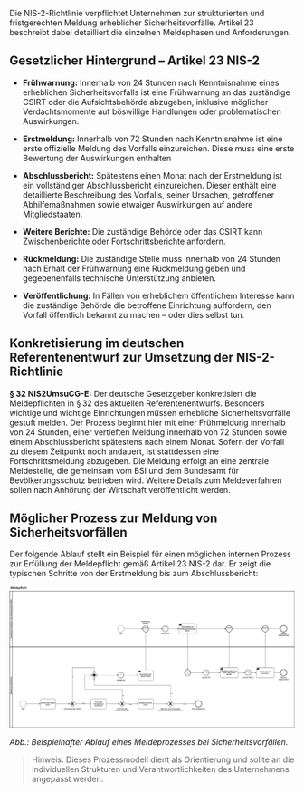 Die NIS-2-Richtlinie verpflichtet Unternehmen zur strukturierten und fristgerechten Meldung erheblicher Sicherheitsvorfälle. Artikel 23 beschreibt dabei detailliert die einzelnen Meldephasen und Anforderungen.


## Gesetzlicher Hintergrund – Artikel 23 NIS-2

- **Frühwarnung:** Innerhalb von 24 Stunden nach Kenntnisnahme eines erheblichen Sicherheitsvorfalls ist eine Frühwarnung an das zuständige CSIRT oder die Aufsichtsbehörde abzugeben, inklusive möglicher Verdachtsmomente auf böswillige Handlungen oder problematischen Auswirkungen.

- **Erstmeldung:** Innerhalb von 72 Stunden nach Kenntnisnahme ist eine erste offizielle Meldung des Vorfalls einzureichen. Diese muss eine erste Bewertung der Auswirkungen enthalten

- **Abschlussbericht:** Spätestens einen Monat nach der Erstmeldung ist ein vollständiger Abschlussbericht einzureichen. Dieser enthält eine detaillierte Beschreibung des Vorfalls, seiner Ursachen, getroffener Abhilfemaßnahmen sowie etwaiger Auswirkungen auf andere Mitgliedstaaten.

- **Weitere Berichte:** Die zuständige Behörde oder das CSIRT kann Zwischenberichte oder Fortschrittsberichte anfordern.

- **Rückmeldung:** Die zuständige Stelle muss innerhalb von 24 Stunden nach Erhalt der Frühwarnung eine Rückmeldung geben und gegebenenfalls technische Unterstützung anbieten.

- **Veröffentlichung:** In Fällen von erheblichem öffentlichem Interesse kann die zuständige Behörde die betroffene Einrichtung auffordern, den Vorfall öffentlich bekannt zu machen – oder dies selbst tun.

## Konkretisierung im deutschen Referentenentwurf zur Umsetzung der NIS-2-Richtlinie 
**§ 32 NIS2UmsuCG-E:**
Der deutsche Gesetzgeber konkretisiert die Meldepflichten in § 32 des aktuellen Referentenentwurfs. Besonders wichtige und wichtige Einrichtungen müssen erhebliche Sicherheitsvorfälle gestuft melden. Der Prozess beginnt hier mit einer Frühmeldung innerhalb von 24 Stunden, einer vertieften Meldung innerhalb von 72 Stunden sowie einem Abschlussbericht spätestens nach einem Monat. Sofern der Vorfall zu diesem Zeitpunkt noch andauert, ist stattdessen eine Fortschrittsmeldung abzugeben. Die Meldung erfolgt an eine zentrale Meldestelle, die gemeinsam vom BSI und dem Bundesamt für Bevölkerungsschutz betrieben wird. Weitere Details zum Meldeverfahren sollen nach Anhörung der Wirtschaft veröffentlicht werden.

## Möglicher Prozess zur Meldung von Sicherheitsvorfällen

Der folgende Ablauf stellt ein Beispiel für einen möglichen internen Prozess zur Erfüllung der Meldepflicht gemäß Artikel 23 NIS-2 dar. Er zeigt die typischen Schritte von der Erstmeldung bis zum Abschlussbericht:

![Prozessmodell zur Meldung von Sicherheitsvorfällen](media/Meldepflicht.drawio.png)

*Abb.: Beispielhafter Ablauf eines Meldeprozesses bei Sicherheitsvorfällen.*

> Hinweis: Dieses Prozessmodell dient als Orientierung und sollte an die individuellen Strukturen und Verantwortlichkeiten des Unternehmens angepasst werden.



